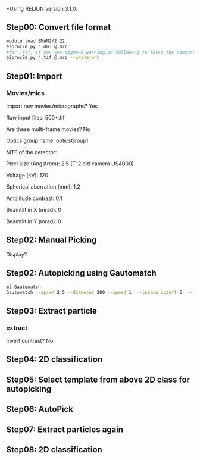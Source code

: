 *Using RELION version 3.1.0.

## Step00: Convert file format


```sh
module load EMAN2/2.22
e2proc2d.py *.dm3 @.mrc
#for .tif, if you see sigma=0 warning,do following to force the convert:
e2proc2d.py *.tif @.mrc --writejunk
```

## Step01: Import
### Movies/mics

Import raw movies/micrographs? Yes

Raw input files: 500*.tif

Are these multi-frame movies? No

Optics group name: opticsGroup1

MTF of the detector:

Pixel size (Angstrom): 2.5  (T12 old camera US4000)

Voltage (kV): 120

Spherical aberration (mm): 1.2

Amplitude contrast: 0.1

Beamtilt in X (mrad): 0

Beamtilt in Y (mrad): 0

## Step02: Manual Picking

Display?

## Step02: Autopicking using Gautomatch

```sh
ml Gautomatch
Gautomatch --apixM 2.5 --diameter 200 --speed 1  --lsigma_cutoff 5  --lave_min -1.0  --cc_cutoff 0.2  *.mrc --gid 0  --dont_invertT
```

## Step03: Extract particle

### extract

Invert contrast? No

## Step04: 2D classification

## Step05: Select template from above 2D class for autopicking 

## Step06: AutoPick

## Step07: Extract particles again

## Step08: 2D classification

